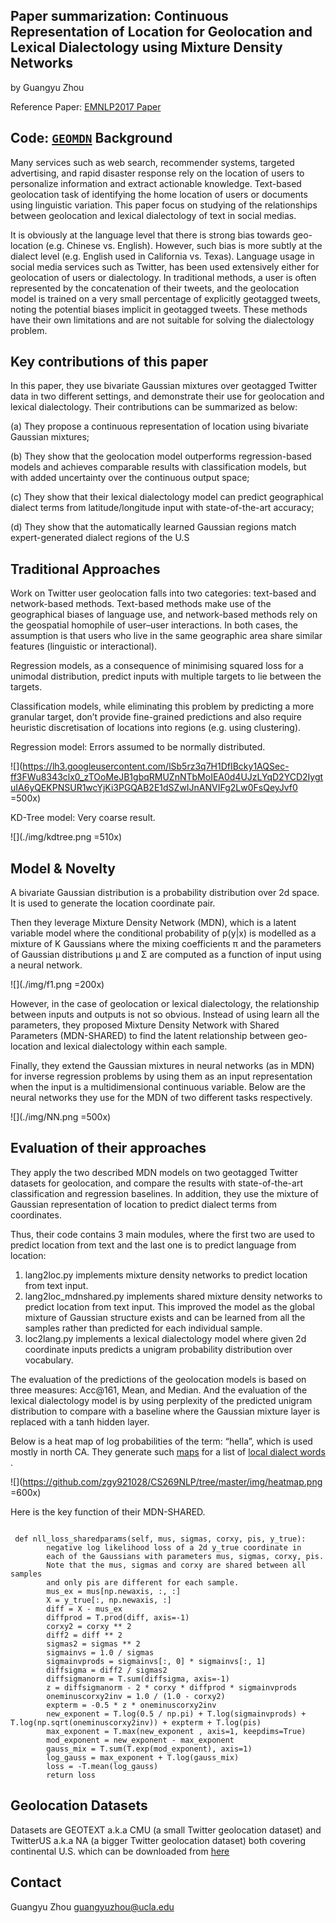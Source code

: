 <!--#CS269 NLP-->

Paper summarization: Continuous Representation of Location for Geolocation and Lexical Dialectology using Mixture Density Networks
------------
by Guangyu Zhou

Reference Paper: [EMNLP2017 Paper](https://drive.google.com/open?id=0B9ZfPKPvp-JickpYa0drZWQxcHc)

Code: [``GEOMDN``](https://github.com/afshinrahimi/geomdn)
Background
------------

Many services such as web search, recommender systems, targeted advertising, and rapid disaster response rely on the location of users to personalize information and extract actionable knowledge. Text-based geolocation task of identifying the home location of users or documents using linguistic variation. This paper focus on studying of the relationships between geolocation and lexical dialectology of text in social medias. 

It is obviously at the language level that there is strong bias towards geo-location (e.g. Chinese vs. English). However, such bias is more subtly at the dialect level (e.g. English used in California vs. Texas). Language usage in social media services such as Twitter, has been used extensively either for geolocation of users or dialectology. In traditional methods, a user is often represented by the concatenation of their tweets, and the geolocation model is trained on a very small percentage of explicitly geotagged tweets, noting the potential biases implicit in geotagged tweets. These methods have their own limitations and are not suitable for solving the dialectology problem. 

Key contributions of this paper
------------------
In this paper, they use bivariate Gaussian mixtures over geotagged Twitter data in two different settings, and demonstrate their use for geolocation and lexical dialectology. Their contributions can be summarized as below:
(a)	They propose a continuous representation of location using bivariate Gaussian mixtures;
(b)	They show that the geolocation model outperforms regression-based models and achieves comparable results with classification models, but with added uncertainty over the continuous output space;
(c)	They show that their lexical dialectology model can predict geographical dialect terms from latitude/longitude input with state-of-the-art accuracy;
(d)	They show that the automatically learned Gaussian regions match expert-generated dialect regions of the U.S


Traditional Approaches
---------------------
Work on Twitter user geolocation falls into two categories: text-based and network-based methods. Text-based methods make use of the geographical biases of language use, and network-based methods rely on the geospatial homophile of user–user interactions. In both cases, the assumption is that users who live in the same geographic area share similar features (linguistic or interactional). 

Regression models, as a consequence of minimising squared loss for a unimodal distribution, predict inputs with multiple targets to lie between the targets.

Classification models, while eliminating this problem by predicting a more granular target, don’t provide fine-grained predictions and also require heuristic discretisation of locations into regions (e.g. using clustering).
Regression model: Errors assumed to be normally distributed. 
![](https://lh3.googleusercontent.com/lSb5rz3q7H1DfIBcky1AQSec-ff3FWu8343clx0_zTOoMeJB1gbqRMUZnNTbMoIEA0d4UJzLYqD2YCD2IygtuIA6yQEKPNSUR1wcYjKi3PGQAB2E1dSZwIJnANVIFg2Lw0FsQeyJvf0 =500x)KD-Tree model: Very coarse result. 

![](./img/kdtree.png =510x)


Model & Novelty
------------------
A bivariate Gaussian distribution is a probability distribution over 2d space. It is used to generate the location coordinate pair.Then they leverage Mixture Density Network (MDN), which is a latent variable model where the conditional probability of p(y|x) is modelled as a mixture of K Gaussians where the mixing coefficients π and the parameters of Gaussian distributions μ and Σ are computed as a function of input using a neural network. 
![](./img/f1.png =200x)
However, in the case of geolocation or lexical dialectology, the relationship between inputs and outputs is not so obvious. Instead of using learn all the parameters, they proposed Mixture Density Network with Shared Parameters (MDN-SHARED) to find the latent relationship between geo-location and lexical dialectology within each sample.Finally, they extend the Gaussian mixtures in neural networks (as in MDN) for inverse regression problems by using them as an input representation when the input is a multidimensional continuous variable. Below are the neural networks they use for the MDN of two different tasks respectively.
![](./img/NN.png =500x)
Evaluation of their approaches
------------------They apply the two described MDN models on two geotagged Twitter datasets for geolocation, and compare the results with state-of-the-art classification and regression baselines. In addition, they use the mixture of Gaussian representation of location to predict dialect terms from coordinates.Thus, their code contains 3 main modules, where the first two are used to predict location from text and the last one is to predict language from location:1) lang2loc.py implements mixture density networks to predict location from text input.2) lang2loc_mdnshared.py implements shared mixture density networks to predict location from text input. This improved the model as the global mixture of Gaussian structure exists and can be learned from all the samples rather than predicted for each individual sample.3) loc2lang.py implements a lexical dialectology model where given 2d coordinate inputs predicts a unigram probability distribution over vocabulary.The evaluation of the predictions of the geolocation models is based on three measures: Acc@161, Mean, and Median. And the evaluation of the lexical dialectology model is by using perplexity of the predicted unigram distribution to compare with a baseline where the Gaussian mixture layer is replaced with a tanh hidden layer.Below is a heat map of log probabilities of the term: “hella”, which is used mostly in north CA. They generate such [maps](https://drive.google.com/open?id=0B9ZfPKPvp-JiWlhoZ01HMk9GY3c) for a list of [local dialect words](https://drive.google.com/open?id=0B9ZfPKPvp-JiTW1yWlF2ZG56SUE) . 

![](https://github.com/zgy921028/CS269NLP/tree/master/img/heatmap.png =600x)



Here is the key function of their MDN-SHARED. 

```

 def nll_loss_sharedparams(self, mus, sigmas, corxy, pis, y_true):
        negative log likelihood loss of a 2d y_true coordinate in
        each of the Gaussians with parameters mus, sigmas, corxy, pis.
        Note that the mus, sigmas and corxy are shared between all samples
        and only pis are different for each sample.
        mus_ex = mus[np.newaxis, :, :]
        X = y_true[:, np.newaxis, :]
        diff = X - mus_ex
        diffprod = T.prod(diff, axis=-1)
        corxy2 = corxy ** 2
        diff2 = diff ** 2
        sigmas2 = sigmas ** 2
        sigmainvs = 1.0 / sigmas
        sigmainvprods = sigmainvs[:, 0] * sigmainvs[:, 1]
        diffsigma = diff2 / sigmas2
        diffsigmanorm = T.sum(diffsigma, axis=-1)
        z = diffsigmanorm - 2 * corxy * diffprod * sigmainvprods
        oneminuscorxy2inv = 1.0 / (1.0 - corxy2)
        expterm = -0.5 * z * oneminuscorxy2inv
        new_exponent = T.log(0.5 / np.pi) + T.log(sigmainvprods) + T.log(np.sqrt(oneminuscorxy2inv)) + expterm + T.log(pis)
        max_exponent = T.max(new_exponent , axis=1, keepdims=True)
        mod_exponent = new_exponent - max_exponent
        gauss_mix = T.sum(T.exp(mod_exponent), axis=1)
        log_gauss = max_exponent + T.log(gauss_mix)
        loss = -T.mean(log_gauss)
        return loss

```





Geolocation Datasets
--------------------
Datasets are GEOTEXT a.k.a CMU (a small Twitter geolocation dataset)
and TwitterUS a.k.a NA (a bigger Twitter geolocation dataset) both
covering continental U.S. which can be downloaded from [here](https://www.amazon.com/clouddrive/share/kfl0TTPDkXuFqTZ17WJSnhXT0q6fGkTlOTOLZ9VVPNu)




Contact
-------
Guangyu Zhou <guangyuzhou@ucla.edu>